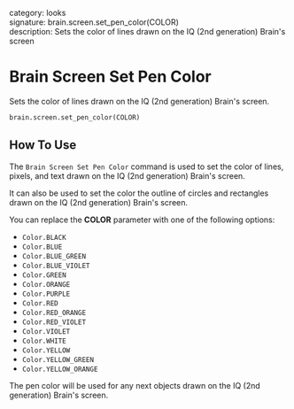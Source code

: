 category: looks  
signature: brain.screen.set_pen_color(COLOR)  
description: Sets the color of lines drawn on the IQ (2nd generation) Brain's screen  

# Brain Screen Set Pen Color

Sets the color of lines drawn on the IQ (2nd generation) Brain's screen.

```python
brain.screen.set_pen_color(COLOR)
```

## How To Use

The `Brain Screen Set Pen Color` command is used to set the color of lines, pixels, and text drawn on the IQ (2nd generation) Brain's screen. 

It can also be used to set the color the outline of circles and rectangles drawn on the IQ (2nd generation) Brain's screen.

You can replace the **COLOR** parameter with one of the following options:

* `Color.BLACK`
* `Color.BLUE`
* `Color.BLUE_GREEN`
* `Color.BLUE_VIOLET`
* `Color.GREEN`
* `Color.ORANGE`
* `Color.PURPLE`
* `Color.RED`
* `Color.RED_ORANGE`
* `Color.RED_VIOLET`
* `Color.VIOLET`
* `Color.WHITE`
* `Color.YELLOW`
* `Color.YELLOW_GREEN`
* `Color.YELLOW_ORANGE`

The pen color will be used for any next objects drawn on the IQ (2nd generation) Brain's screen.

<advanced>
</advanced>